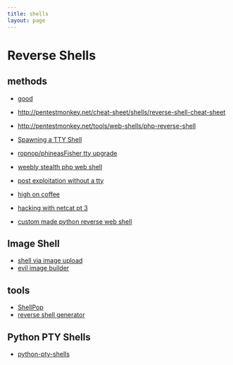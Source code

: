 ```yaml
---
title: shells
layout: page
---
```

# Reverse Shells

## methods
* [good](http://www.ethicalhackx.com/reverse-shell-cheat-sheet/)
* http://pentestmonkey.net/cheat-sheet/shells/reverse-shell-cheat-sheet
* http://pentestmonkey.net/tools/web-shells/php-reverse-shell
* [Spawning a TTY Shell](https://netsec.ws/?p=337)
* [ropnop/phineasFisher tty
    upgrade](https://blog.ropnop.com/upgrading-simple-shells-to-fully-interactive-ttys/)
* [weebly stealth php web
    shell](https://tools.kali.org/maintaining-access/weevely)
* [post exploitation without a tty](http://pentestmonkey.net/blog/post-exploitation-without-a-tty)
* [high on coffee](https://highon.coffee/blog/reverse-shell-cheat-sheet/)

* [hacking with netcat pt 3](http://www.hackingtutorials.org/networking/hacking-with-netcat-part-3-advanced-techniques/)
* [custom made python reverse web shell](https://depthsecurity.com/blog/using-python-to-get-a-shell-without-a-shell)

## Image Shell
* [shell via image upload](http://hackers2devnull.blogspot.com/2013/05/how-to-shell-server-via-image-upload.html)
* [evil image builder](http://kaoticcreations.blogspot.co.uk/2013/10/ohno-evil-image-builder-meta-manipulator.html)

## tools
* [ShellPop](https://github.com/0x00-0x00/ShellPop)
* [reverse shell generator](https://github.com/mthbernardes/rsg)

## Python PTY Shells
* [python-pty-shells](https://github.com/infodox/python-pty-shells/)

